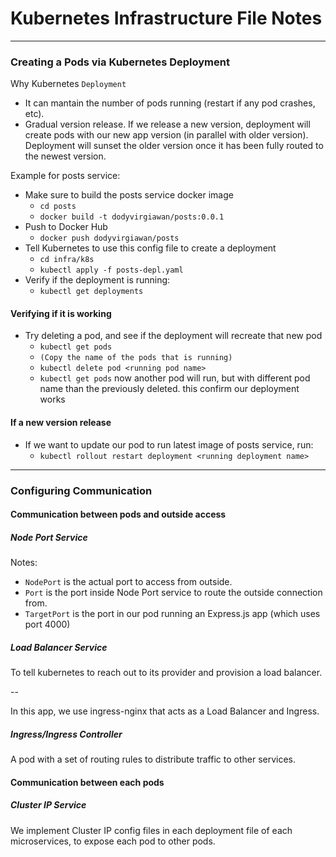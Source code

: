 # Kubernetes Infrastructure File Notes

---

###  Creating a Pods via Kubernetes Deployment

Why Kubernetes `Deployment`
- It can mantain the number of pods running (restart if any pod crashes, etc).
- Gradual version release. If we release a new version, deployment will create pods with our new app version (in parallel with older version). Deployment will sunset the older version once it has been fully routed to the newest version.

Example for posts service:
- Make sure to build the posts service docker image
  - `cd posts`
  - `docker build -t dodyvirgiawan/posts:0.0.1`
- Push to Docker Hub
  - `docker push dodyvirgiawan/posts`
- Tell Kubernetes to use this config file to create a deployment
  - `cd infra/k8s`
  - `kubectl apply -f posts-depl.yaml`
- Verify if the deployment is running:
  - `kubectl get deployments`

#### Verifying if it is working
- Try deleting a pod, and see if the deployment will recreate that new pod
  - `kubectl get pods`
  - `(Copy the name of the pods that is running)` 
  - `kubectl delete pod <running pod name>`
  - `kubectl get pods` now another pod will run, but with different pod name than the previously deleted. this confirm our deployment works

#### If a new version release
- If we want to update our pod to run latest image of posts service, run:
  - `kubectl rollout restart deployment <running deployment name>`

---

### Configuring Communication

#### Communication between pods and outside access

##### Node Port Service
Notes: 
  - `NodePort` is the actual port to access from outside.
  - `Port` is the port inside Node Port service to route the outside connection from.
  - `TargetPort` is the port in our pod running an Express.js app (which uses port 4000)

##### Load Balancer Service

To tell kubernetes to reach out to its provider and provision a load balancer.

--

In this app, we use ingress-nginx that acts as a Load Balancer and Ingress.

##### Ingress/Ingress Controller 

A pod with a set of routing rules to distribute traffic to other services.


#### Communication between each pods

##### Cluster IP Service

We implement Cluster IP config files in each deployment file of each microservices, to expose each pod to other pods.